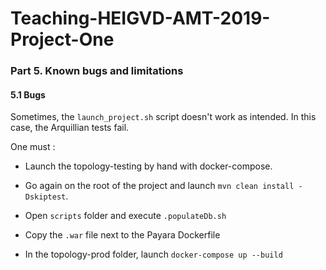 # Teaching-HEIGVD-AMT-2019-Project-One

### Part 5. Known bugs and limitations

#### 5.1 Bugs 

Sometimes, the `launch_project.sh` script doesn't work as intended. In this case, the Arquillian tests fail.

One must :

* Launch the topology-testing by hand with docker-compose. 
* Go again on the root of the project and launch `mvn clean install -Dskiptest`. 

* Open `scripts` folder and execute `.populateDb.sh`
* Copy the `.war` file next to the Payara Dockerfile
* In the topology-prod folder, launch `docker-compose up --build`

